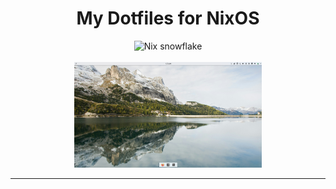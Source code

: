 <div align="center">
  <h1>My Dotfiles for NixOS</h1>
  <img alt="Nix snowflake" src="https://raw.githubusercontent.com/NixOS/nixos-artwork/refs/heads/master/logo/nix-snowflake-colours.svg" width="48">
  <br><br>
  <img alt="Laptop Setup" src="./assets/laptop.png" width="300">
</div>

---
